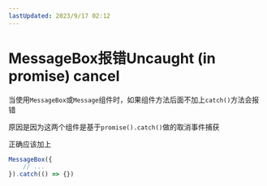 ```yaml
---
lastUpdated: 2023/9/17 02:12
---
```


# MessageBox报错Uncaught (in promise) cancel

当使用`MessageBox`或`Message`组件时，如果组件方法后面不加上`catch()`方法会报错

原因是因为这两个组件是基于`promise().catch()`做的取消事件捕获

正确应该加上

```js
MessageBox({
    // ...
}).catch(() => {})
```
